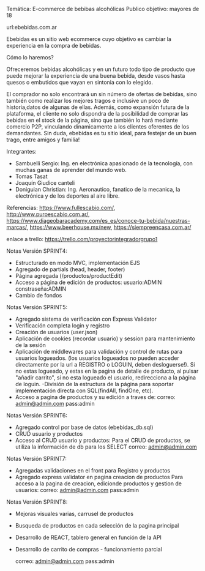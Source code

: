 
Temática: E-commerce de bebibas alcohólicas
Publico objetivo: mayores de 18

url:ebebidas.com.ar

Ebebidas es un sitio web ecommerce cuyo objetivo es cambiar la experiencia en la compra de bebidas.

Cómo lo haremos?

Ofreceremos bebidas alcohólicas y en un futuro todo tipo de producto que puede mejorar la experiencia de una 
buena bebida, desde vasos hasta quesos o embutidos que vayan en sintonia con lo elegido.

El comprador no solo encontrará un sin número de ofertas de bebidas, sino también como realizar los mejores tragos 
 e inclusive un poco de historia,datos de algunas de ellas.
Además, como expansión futura de la plataforma, el cliente no solo dispondra de la posibilidad de comprar
las bebidas en el stock de la página, sino que también lo hará mediante comercio P2P, vinculando dinamicamente a 
los clientes oferentes de los demandantes.
Sin duda, ebebidas es tu sitio ideal, para festejar de un buen trago, entre amigos y familia!

Integrantes:
- Sambuelli Sergio: Ing. en electrónica apasionado de la tecnología, con muchas ganas de aprender del mundo web.
- Tomas Tasat
- Joaquín Giudice canteli
- Doniguian Christian: Ing. Aeronautico, fanatico de la mecanica, la electrónica y de los deportes al aire libre.

Referencias:
https://www.fullescabio.com/,
http://www.puroescabio.com.ar/,
https://www.diageobaracademy.com/es_es/conoce-tu-bebida/nuestras-marcas/,
https://www.beerhouse.mx/new,
https://siempreencasa.com.ar/

enlace a trello: 
https://trello.com/proyectorintegradorgrupo1



Notas Versión SPRINT4:
 - Estructurado en modo MVC, implementación EJS
 - Agregado de partials (head, header, footer)
 - Página agregada (/productos/productEdit)
 - Acceso a página de edición de productos:
    usuario:ADMIN
    constraseña:ADMIN
 - Cambio de fondos

Notas Versión SPRINT5:
 - Agregado sistema de verificación con Express Validator
 - Verificación completa login y registro
 - Creación de usuarios (user.json)
 - Aplicación de cookies (recordar usuario) y session para mantenimiento de la sesión
 - Aplicación de middlewares para validación y control de rutas para usuarios logueados. (los usuarios logueados no pueden acceder directamente por la url a REGISTRO o LOGUIN, deben desloguerse!). Si no estas logueado, y estas en la pagina de detalle de producto, al pulsar "añadir carrito", si no esta logueado el usuario, redirecciona a la página de loguin.
 -División de la estructura de la página para soportar implementación directa con SQL(findAll, findOne, etc).
 - Acceso a pagina de productos y su edición a traves de:
 correo: admin@admin.com
 pass:admin

 Notas Versión SPRINT6:
 - Agregado control por base de datos (ebebidas_db.sql)
 - CRUD usuario y productos
 - Acceso al CRUD  usuario y productos:
 Para el CRUD de productos, se utiliza la información de db para los SELECT
 correo: admin@admin.com
 

  Notas Versión SPRINT7:
 - Agregadas validaciones en el front para Registro y productos
 - Agregado express validator en pagina creacion de productos
 Para acceso a la pagina de creacion, edicionde productos y gestion de usuarios:
   correo: admin@admin.com
   pass:admin


  Notas Versión SPRINT8:
 - Mejoras visuales varias, carrusel de productos
 - Busqueda de productos en cada selección de la pagina principal
 - Desarrollo de REACT, tablero general en función de la API
 - Desarrollo de carrito de compras - funcionamiento parcial
 
   correo: admin@admin.com
   pass:admin

